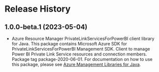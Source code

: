 # Release History

## 1.0.0-beta.1 (2023-05-04)

- Azure Resource Manager PrivateLinkServicesForPowerBI client library for Java. This package contains Microsoft Azure SDK for PrivateLinkServicesForPowerBI Management SDK. Client to manage Power BI Private Link Service resources and connection members. Package tag package-2020-06-01. For documentation on how to use this package, please see [Azure Management Libraries for Java](https://aka.ms/azsdk/java/mgmt).
